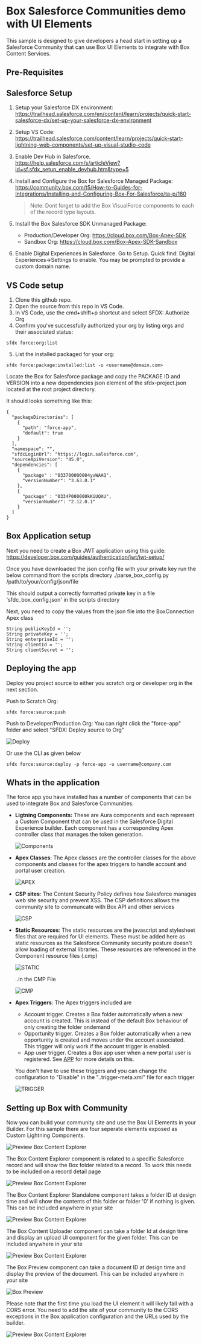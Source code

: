 # Box Salesforce Communities demo with UI Elements
This sample is designed to give developers a head start in setting up a Salesforce Community that can use Box UI Elements to integrate with Box Content Services.

## Pre-Requisites
## Salesforce Setup

1. Setup your Salesforce DX environment: https://trailhead.salesforce.com/en/content/learn/projects/quick-start-salesforce-dx/set-up-your-salesforce-dx-environment
2. Setup VS Code: https://trailhead.salesforce.com/content/learn/projects/quick-start-lightning-web-components/set-up-visual-studio-code
3. Enable Dev Hub in Salesforce. https://help.salesforce.com/s/articleView?id=sf.sfdx_setup_enable_devhub.htm&type=5
4. Install and Configure the Box for Salesforce Managed Package: https://community.box.com/t5/How-to-Guides-for-Integrations/Installing-and-Configuring-Box-For-Salesforce/ta-p/180
    > Note: Dont forget to add the Box VisualForce components to each of the record type layouts.

5. Install the Box Salesforce SDK Unmanaged Package:
    
    * Production/Developer Org: https://cloud.box.com/Box-Apex-SDK
    * Sandbox Org: https://cloud.box.com/Box-Apex-SDK-Sandbox

6. Enable Digital Experiences in Salesforce. Go to Setup. Quick find: Digital Experiences->Settings to enable. You may be prompted to provide a custom domain name. 

## VS Code setup
1. Clone this github repo.
2. Open the source from this repo in VS Code.
3. In VS Code, use the cmd+shift+p shortcut and select SFDX: Authorize Org
4. Confirm you've successfully authorized your org by listing orgs and their associated status:
```
sfdx force:org:list
```
5. List the installed packaged for your org:
```
sfdx force:package:installed:list -u <username@domain.com>
```
Locate the Box for Salesforce package and copy the PACKAGE ID and VERSION into a new dependencies json element of the sfdx-project.json located at the root project directory.

It should looks something like this:
```
{
  "packageDirectories": [
    {
      "path": "force-app",
      "default": true
    }
  ],
  "namespace": "",
  "sfdcLoginUrl": "https://login.salesforce.com",
  "sourceApiVersion": "45.0",
  "dependencies": [
    { 
      "package" : "033700000004yvWAAQ",
      "versionNumber": "3.63.0.1"
    },
    { 
      "package" : "0334P000000kKiUQAU",
      "versionNumber": "2.12.0.1"
    }
  ]
}
```
## Box Application setup

Next you need to create a Box JWT application using this guide: https://developer.box.com/guides/authentication/jwt/jwt-setup/

Once you have downloaded the json config file with your private key run the below command from the scripts directory
./parse_box_config.py /path/to/your/config/json/file

This should output a correctly formatted private key in a file 'sfdc_box_config.json' in the scripts directory

Next, you need to copy the values from the json file into the BoxConnection Apex class
```
String publicKeyId = '';
String privateKey = '';
String enterpriseId = '';
String clientId = '';
String clientSecret = '';
```

## Deploying the app
Deploy you project source to either you scratch org or developer org in the next section.

Push to Scratch Org:
```
sfdx force:source:push
```

Push to Developer/Production Org:
You can right click the "force-app" folder and select "SFDX: Deploy source to Org"

![Deploy](/images/23-deploy.png)

Or use the CLI as given below
```
sfdx force:source:deploy -p force-app -u username@company.com
```

## Whats in the application
The force app you have installed has a number of components that can be used to integrate Box and Salesforce Communities.
- **Ligtning Components:**
    These are Aura components and each represent a Custom Component that can be used in the Salesforce Digital Experience builder. Each component has a corresponding Apex controller class that manages the token generation.

    ![Components](/images/17-aura.png)


- **Apex Classes**: 
    The Apex classes are the controller classes for the above components and classes for the apex triggers to handle account and portal user creation.

    ![APEX](/images/18-apex.png)
 
- **CSP sites**: 
    The Content Security Policy defines how Salesforce manages web site security and prevent XSS. The CSP definitions allows the community site to communcate with Box API and other services

    ![CSP](/images/19-csp.png)

- **Static Resources**:
    The static resources are the javascript and stylesheet files that are required for UI elements. These must be added here as static resources as the Salesforce Community security posture doesn't allow loading of external libraries. These resources are referenced in the Component resource files (.cmp)

    ![STATIC](/images/20-static.png)

    ..in the CMP File

    ![CMP](/images/22-cmp.png)


- **Apex Triggers**:
    The Apex triggers included are
    - Account trigger. Creates a Box folder automatically when a new account is created. This is instead of the default Box behaviour of only creating the folder ondemand
    - Opportunity trigger. Creates a Box folder automatically when a new opportunity is created and moves under the account associated. This trigger will only work if the account trigger is enabled.
    - App user trigger. Creates a Box app user when a new portal user is registered. See [APP](appuser.md) for more details on this.
  
  You don't have to use these triggers and you can change the configuration to "Disable" in the "..trigger-meta.xml" file for each trigger

    ![TRIGGER](/images/21-triggers.png)

## Setting up Box with Community
Now you can build your community site and use the Box UI Elements in your Builder. For this sample there are four seperate elements exposed as Custom Lightning Components.

![Preview Box Content Explorer](/images/12-components.png)

The Box Content Explorer component is related to a specific Salesforce record and will show the Box folder related to a record. To work this needs to be included on a record detail page

![Preview Box Content Explorer](/images/13-record.png)

The Box Content Explorer Standalone component takes a folder ID at design time and will show the contents of this folder or folder '0' if nothing is given. This can be included anywhere in your site

![Preview Box Content Explorer](/images/14-standalone.png)

The Box Content Uploader component can take a folder Id at design time and display an upload UI component for the given folder. This can be included anywhere in your site

![Preview Box Content Explorer](/images/15-uploader.png)

The Box Preview component can take a document ID at design time and display the preview of the document. This can be included anywhere in your site

![Box Preview](/images/16-preview.png)



Please note that the first time you load the UI element it will likely fail with a CORS error. You need to add the site of your community to the CORS exceptions in the Box application configuration and the URLs used by the builder. 

![Preview Box Content Explorer](/images/10-box-cors-configuration.png)




